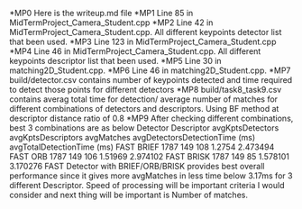 *MP0
Here is the writeup.md file
*MP1
Line 85 in MidTermProject_Camera_Student.cpp
*MP2
Line 42 in MidTermProject_Camera_Student.cpp. All different keypoints detector list that been used.
*MP3
Line 123 in MidTermProject_Camera_Student.cpp
*MP4
Line 46 in MidTermProject_Camera_Student.cpp. All different keypoints descriptor list that been used.
*MP5
Line 30 in matching2D_Student.cpp.
*MP6
Line 46 in matching2D_Student.cpp.
*MP7
build/detector.csv contains number of keypoints detected and time required to detect those points for different detectors
*MP8
build/task8_task9.csv contains averag total time for detection/ average number of matches for different combinations of detectors and descriptors. Using BF method at descriptor distance ratio of 0.8
*MP9
After checking different combinations, best 3 combinations are as below
Detector Descriptor	avgKptsDetectors	avgKptsDescriptors	avgMatches	avgDetectorsDetectionTime (ms)	avgTotalDetectionTime (ms)
FAST	 BRIEF	    1787	            149	                108	        1.2754	                         2.473494
FAST	 ORB	    1787	            149	                106	        1.51969	                         2.974102
FAST	 BRISK	    1787	            149	                85	        1.578101	                     3.170276
FAST Detector with BRIEF/ORB/BRISK provides best overall performance since it gives more avgMatches in less time below 3.17ms for 3 different Descriptor. 
Speed of processing will be important criteria I would consider and next thing will be important is Number of matches.